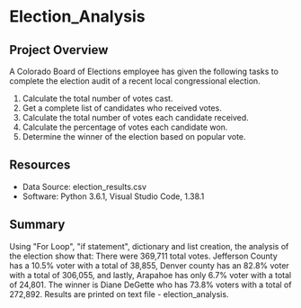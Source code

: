 # Election_Analysis

## Project Overview
A Colorado Board of Elections employee has given the following tasks to complete the election audit of a recent local congressional election. 

1. Calculate the total number of votes cast.
2. Get a complete list of candidates who received votes.
3. Calculate the total number of votes each candidate received.
4. Calculate the percentage of votes each candidate won. 
5. Determine the winner of the election based on popular vote. 

## Resources
- Data Source: election_results.csv
- Software: Python 3.6.1, Visual Studio Code, 1.38.1

## Summary 
Using "For Loop", "if statement", dictionary and list creation, the analysis of the election show that: 
There were 369,711 total votes. Jefferson County has a 10.5% voter with a total of 38,855, Denver county has an 82.8% voter with a total of 306,055, and lastly, Arapahoe has only 6.7% voter with a total of 24,801.  The winner is Diane DeGette who has 73.8% voters with a total of 272,892. Results are printed on text file - election_analysis.
